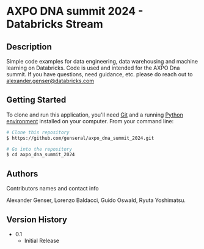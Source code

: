 # AXPO DNA summit 2024 - Databricks Stream

## Description

Simple code examples for data engineering, data warehousing and machine learning on Databricks. Code is used and intended for the AXPO Dna summit. 
If you have questions, need guidance, etc. please do reach out to alexander.genser@databricks.com

## Getting Started

To clone and run this application, you'll need [Git](https://git-scm.com) and a running [Python environment](https://www.python.org/downloads/) installed on your computer. From your command line:

```bash
# Clone this repository
$ https://github.com/genseral/axpo_dna_summit_2024.git

# Go into the repository
$ cd axpo_dna_summit_2024

```

## Authors

Contributors names and contact info

Alexander Genser, Lorenzo Baldacci, Guido Oswald, Ryuta Yoshimatsu.

## Version History

* 0.1
    * Initial Release
